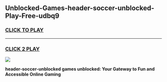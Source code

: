 
## Unblocked-Games-header-soccer-unblocked-Play-Free-udbq9
<h3>
<a href="https://premium76.site?title=header-soccer-unblocked&ref=23A">CLICK TO PLAY</a></h3>
<hr>

<h3>
<a href="https://premium76.site?title=header-soccer-unblocked&ref=23A">CLICK 2 PLAY</a>
  
</h3>

<a href="https://premium76.site?title=header-soccer-unblocked&ref=23A"><img src="https://clearcache.store/games.png"></a>


**header-soccer-unblocked games unblocked: Your Gateway to Fun and Accessible Online Gaming**
